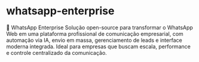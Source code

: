 # whatsapp-enterprise
🧩 WhatsApp Enterprise Solução open-source para transformar o WhatsApp Web em uma plataforma profissional de comunicação empresarial, com automação via IA, envio em massa, gerenciamento de leads e interface moderna integrada. Ideal para empresas que buscam escala, performance e controle centralizado da comunicação.

